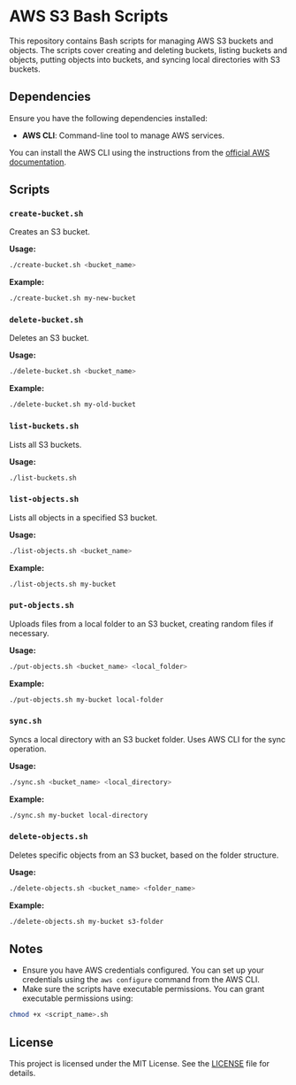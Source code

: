 # AWS S3 Bash Scripts

This repository contains Bash scripts for managing AWS S3 buckets and objects. The scripts cover creating and deleting buckets, listing buckets and objects, putting objects into buckets, and syncing local directories with S3 buckets.

## Dependencies

Ensure you have the following dependencies installed:

- **AWS CLI**: Command-line tool to manage AWS services.

You can install the AWS CLI using the instructions from the [official AWS documentation](https://docs.aws.amazon.com/cli/latest/userguide/install-cliv2.html).

## Scripts

### `create-bucket.sh`

Creates an S3 bucket.

**Usage:**

```bash
./create-bucket.sh <bucket_name>
```

**Example:**

```bash
./create-bucket.sh my-new-bucket
```

### `delete-bucket.sh`

Deletes an S3 bucket.

**Usage:**

```bash
./delete-bucket.sh <bucket_name>
```

**Example:**

```bash
./delete-bucket.sh my-old-bucket
```

### `list-buckets.sh`

Lists all S3 buckets.

**Usage:**

```bash
./list-buckets.sh
```

### `list-objects.sh`

Lists all objects in a specified S3 bucket.

**Usage:**

```bash
./list-objects.sh <bucket_name>
```

**Example:**

```bash
./list-objects.sh my-bucket
```

### `put-objects.sh`

Uploads files from a local folder to an S3 bucket, creating random files if necessary.

**Usage:**

```bash
./put-objects.sh <bucket_name> <local_folder>
```

**Example:**

```bash
./put-objects.sh my-bucket local-folder
```

### `sync.sh`

Syncs a local directory with an S3 bucket folder. Uses AWS CLI for the sync operation.

**Usage:**

```bash
./sync.sh <bucket_name> <local_directory>
```

**Example:**

```bash
./sync.sh my-bucket local-directory
```

### `delete-objects.sh`

Deletes specific objects from an S3 bucket, based on the folder structure.

**Usage:**

```bash
./delete-objects.sh <bucket_name> <folder_name>
```

**Example:**

```bash
./delete-objects.sh my-bucket s3-folder
```

## Notes

- Ensure you have AWS credentials configured. You can set up your credentials using the `aws configure` command from the AWS CLI.
- Make sure the scripts have executable permissions. You can grant executable permissions using:

```bash
chmod +x <script_name>.sh
```

## License

This project is licensed under the MIT License. See the [LICENSE](~/LICENSE) file for details.
